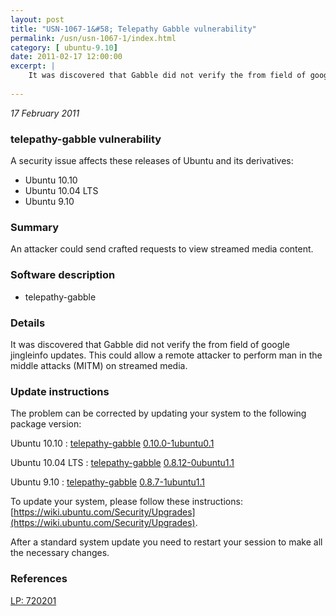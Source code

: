 ```yaml
---
layout: post
title: "USN-1067-1&#58; Telepathy Gabble vulnerability"
permalink: /usn/usn-1067-1/index.html
category: [ ubuntu-9.10]
date: 2011-02-17 12:00:00
excerpt: |
    It was discovered that Gabble did not verify the from field of google jingleinfo updates. This could allow a remote attacker to perform man in the middle attacks (MITM) on streamed media. 
    
--- 
```

 
 

*17 February 2011*

### telepathy-gabble vulnerability

A security issue affects these releases of Ubuntu and its derivatives:

* Ubuntu 10.10
* Ubuntu 10.04 LTS
* Ubuntu 9.10

### Summary

An attacker could send crafted requests to view streamed media content. 

### Software description

* telepathy-gabble 

### Details

It was discovered that Gabble did not verify the from field of google jingleinfo updates. This could allow a remote attacker to perform man in the middle attacks (MITM) on streamed media. 

### Update instructions

The problem can be corrected by updating your system to the following package version:

Ubuntu 10.10
 : [telepathy-gabble](https://launchpad.net/ubuntu/+source/telepathy-gabble) <span> [0.10.0-1ubuntu0.1](https://launchpad.net/ubuntu/+source/telepathy-gabble/0.10.0-1ubuntu0.1) </span> 

Ubuntu 10.04 LTS
 : [telepathy-gabble](https://launchpad.net/ubuntu/+source/telepathy-gabble) <span> [0.8.12-0ubuntu1.1](https://launchpad.net/ubuntu/+source/telepathy-gabble/0.8.12-0ubuntu1.1) </span> 

Ubuntu 9.10
 : [telepathy-gabble](https://launchpad.net/ubuntu/+source/telepathy-gabble) <span> [0.8.7-1ubuntu1.1](https://launchpad.net/ubuntu/+source/telepathy-gabble/0.8.7-1ubuntu1.1) </span> 

To update your system, please follow these instructions: [https://wiki.ubuntu.com/Security/Upgrades](https://wiki.ubuntu.com/Security/Upgrades).

After a standard system update you need to restart your session to make all the necessary changes. 

### References

 
 [LP: 720201](https://launchpad.net/bugs/720201)
 

